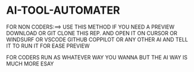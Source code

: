 # AI-TOOL-AUTOMATER

FOR NON CODERS:==> USE THIS METHOD IF YOU NEED A PREVIEW DOWNLOAD OR GIT CLONE THIS REP. AND OPEN IT ON CURSOR OR WINDSURF OR VSCODE GITHUB COPPILOT OR ANY OTHER AI AND TELL IT TO RUN IT FOR EASE PREVIEW

FOR CODERS RUN AS WHATEVER WAY YOU WANNA BUT THE AI WAY IS MUCH MORE ESAY
